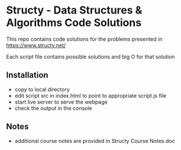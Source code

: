 # Structy - Data Structures & Algorithms Code Solutions

This repo contains code solutions for the problems presented in
https://www.structy.net/

Each script file contains possible solutions and big O for that solution

## Installation

- copy to local directory
- edit script src in index.html to point to appropriate script.js file
- start live server to serve the webpage
- check the output in the console

## Notes

- additional course notes are provided in Structy Course Notes.doc
